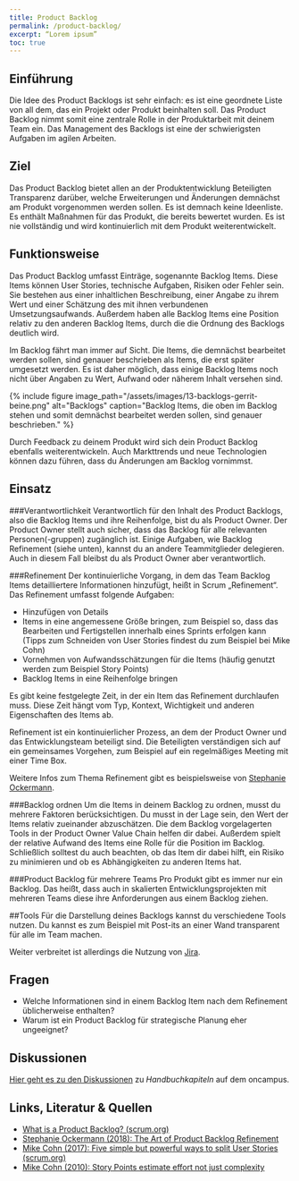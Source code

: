 ```yaml
---
title: Product Backlog
permalink: /product-backlog/
excerpt: “Lorem ipsum”
toc: true
---
```


## Einführung
Die Idee des Product Backlogs ist sehr einfach: es ist eine geordnete Liste von all dem, das ein Projekt oder Produkt beinhalten soll. 
Das Product Backlog nimmt somit eine zentrale Rolle in der Produktarbeit mit deinem Team ein. 
Das Management des Backlogs ist eine der schwierigsten Aufgaben im agilen Arbeiten. 

## Ziel
Das Product Backlog bietet allen an der Produktentwicklung Beteiligten Transparenz darüber, welche Erweiterungen und Änderungen demnächst am Produkt vorgenommen werden sollen. 
Es ist demnach keine Ideenliste. 
Es enthält Maßnahmen für das Produkt, die bereits bewertet wurden. 
Es ist nie vollständig und wird kontinuierlich mit dem Produkt weiterentwickelt. 

## Funktionsweise
Das Product Backlog umfasst Einträge, sogenannte Backlog Items. 
Diese Items können User Stories, technische Aufgaben, Risiken oder Fehler sein. 
Sie bestehen aus einer inhaltlichen Beschreibung, einer Angabe zu ihrem Wert und einer Schätzung des mit ihnen verbundenen Umsetzungsaufwands. 
Außerdem haben alle Backlog Items eine Position relativ zu den anderen Backlog Items, durch die die Ordnung des Backlogs deutlich wird. 

Im Backlog fährt man immer auf Sicht. 
Die Items, die demnächst bearbeitet werden sollen, sind genauer beschrieben als Items, die erst später umgesetzt werden. 
Es ist daher möglich, dass einige Backlog Items noch nicht über Angaben zu Wert, Aufwand oder näherem Inhalt versehen sind.

{% include figure image_path="/assets/images/13-backlogs-gerrit-beine.png" alt="Backlogs" caption="Backlog Items, die oben im Backlog stehen und somit demnächst bearbeitet werden sollen, sind genauer beschrieben." %}

Durch Feedback zu deinem Produkt wird sich dein Product Backlog ebenfalls weiterentwickeln. 
Auch Markttrends und neue Technologien können dazu führen, dass du Änderungen am Backlog vornimmst.

## Einsatz

###Verantwortlichkeit
Verantwortlich für den Inhalt des Product Backlogs, also die Backlog Items und ihre Reihenfolge, bist du als Product Owner. 
Der Product Owner stellt auch sicher, dass das Backlog für alle relevanten Personen(-gruppen) zugänglich ist. 
Einige Aufgaben, wie Backlog Refinement (siehe unten), kannst du an andere Teammitglieder delegieren. 
Auch in diesem Fall bleibst du als Product Owner aber verantwortlich.

###Refinement
Der kontinuierliche Vorgang, in dem das Team Backlog Items detailliertere Informationen hinzufügt, heißt in Scrum „Refinement“. 
Das Refinement umfasst folgende Aufgaben:

* Hinzufügen von Details
* Items in eine angemessene Größe bringen, zum Beispiel so, dass das Bearbeiten und Fertigstellen innerhalb eines Sprints erfolgen kann (Tipps zum Schneiden von User Stories findest du zum Beispiel bei Mike Cohn) 
* Vornehmen von Aufwandsschätzungen für die Items (häufig genutzt werden zum Beispiel Story Points)
* Backlog Items in eine Reihenfolge bringen

Es gibt keine festgelegte Zeit, in der ein Item das Refinement durchlaufen muss. 
Diese Zeit hängt vom Typ, Kontext, Wichtigkeit und anderen Eigenschaften des Items ab. 

Refinement ist ein kontinuierlicher Prozess, an dem der Product Owner und das Entwicklungsteam beteiligt sind. 
Die Beteiligten verständigen sich auf ein gemeinsames Vorgehen, zum Beispiel auf ein regelmäßiges Meeting mit einer Time Box.

Weitere Infos zum Thema Refinement gibt es beispielsweise von [Stephanie Ockermann](https://www.scrum.org/resources/blog/art-product-backlog-refinement).

###Backlog ordnen
Um die Items in deinem Backlog zu ordnen, musst du mehrere Faktoren berücksichtigen. 
Du musst in der Lage sein, den Wert der Items relativ zueinander abzuschätzen. 
Die dem Backlog vorgelagerten Tools in der Product Owner Value Chain helfen dir dabei. 
Außerdem spielt der relative Aufwand des Items eine Rolle für die Position im Backlog. 
Schließlich solltest du auch beachten, ob das Item dir dabei hilft, ein Risiko zu minimieren und ob es Abhängigkeiten zu anderen Items hat.

###Product Backlog für mehrere Teams
Pro Produkt gibt es immer nur ein Backlog. 
Das heißt, dass auch in skalierten Entwicklungsprojekten mit mehreren Teams diese ihre Anforderungen aus einem Backlog ziehen.

##Tools
Für die Darstellung deines Backlogs kannst du verschiedene Tools nutzen. Du kannst es zum Beispiel mit Post-its an einer Wand transparent für alle im Team machen.

Weiter verbreitet ist allerdings die Nutzung von [Jira](https://www.atlassian.com/de/software/jira).

## Fragen

* Welche Informationen sind in einem Backlog Item nach dem Refinement üblicherweise enthalten?
* Warum ist ein Product Backlog für strategische Planung eher ungeeignet?


## Diskussionen

[Hier geht es zu den Diskussionen](https://www.oncampus.de/blocks/oc_mooc_nav/forum_view.php?showall=false&id=47546) zu *Handbuchkapiteln* auf dem oncampus.

## Links, Literatur & Quellen

* [What is a Product Backlog? (scrum.org)](https://www.scrum.org/resources/what-is-a-product-backlog)
* [Stephanie Ockermann (2018): The Art of Product Backlog Refinement](https://www.scrum.org/resources/blog/art-product-backlog-refinement)
* [Mike Cohn (2017): Five simple but powerful ways to split User Stories (scrum.org)](https://www.mountaingoatsoftware.com/blog/five-simple-but-powerful-ways-to-split-user-stories) 
* [Mike Cohn (2010): Story Points estimate effort not just complexity](https://www.mountaingoatsoftware.com/blog/its-effort-not-complexity)
